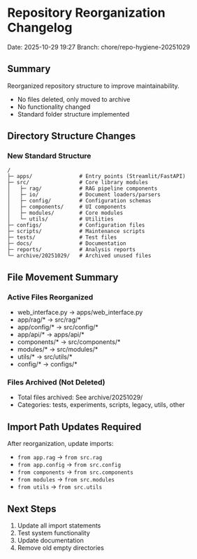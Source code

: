 # Repository Reorganization Changelog

Date: 2025-10-29 19:27
Branch: chore/repo-hygiene-20251029

## Summary

Reorganized repository structure to improve maintainability.
- No files deleted, only moved to archive
- No functionality changed
- Standard folder structure implemented

## Directory Structure Changes

### New Standard Structure
```
/
├─ apps/               # Entry points (Streamlit/FastAPI)
├─ src/                # Core library modules
│   ├─ rag/            # RAG pipeline components
│   ├─ io/             # Document loaders/parsers
│   ├─ config/         # Configuration schemas
│   ├─ components/     # UI components
│   ├─ modules/        # Core modules
│   └─ utils/          # Utilities
├─ configs/            # Configuration files
├─ scripts/            # Maintenance scripts
├─ tests/              # Test files
├─ docs/               # Documentation
├─ reports/            # Analysis reports
└─ archive/20251029/   # Archived unused files
```

## File Movement Summary

### Active Files Reorganized
- web_interface.py → apps/web_interface.py
- app/rag/* → src/rag/*
- app/config/* → src/config/*
- app/api/* → apps/api/*
- components/* → src/components/*
- modules/* → src/modules/*
- utils/* → src/utils/*
- config/* → configs/*

### Files Archived (Not Deleted)
- Total files archived: See archive/20251029/
- Categories: tests, experiments, scripts, legacy, utils, other

## Import Path Updates Required

After reorganization, update imports:
- `from app.rag` → `from src.rag`
- `from app.config` → `from src.config`
- `from components` → `from src.components`
- `from modules` → `from src.modules`
- `from utils` → `from src.utils`

## Next Steps

1. Update all import statements
2. Test system functionality
3. Update documentation
4. Remove old empty directories
